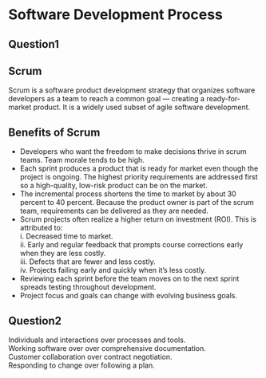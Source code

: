 # Software Development Process
## Question1 
## Scrum  
Scrum is a software product development strategy that organizes software developers as a team to reach a common goal — creating a ready-for-market product. It is a widely used subset of agile software development.  

## Benefits of Scrum  
* Developers who want the freedom to make decisions thrive in scrum teams. Team morale tends to be high.
* Each sprint produces a product that is ready for market even though the project is ongoing. The highest priority requirements are addressed first so a high-quality, low-risk product can be on the market.
* The incremental process shortens the time to market by about 30 percent to 40 percent. Because the product owner is part of the scrum team, requirements can be delivered as they are needed.
* Scrum projects often realize a higher return on investment (ROI). This is attributed to:  
    i.  Decreased time to market.  
    ii. Early and regular feedback that prompts course corrections early when they are less costly.  
    iii. Defects that are fewer and less costly.  
    iv. Projects failing early and quickly when it’s less costly.
* Reviewing each sprint before the team moves on to the next sprint spreads testing throughout development.
* Project focus and goals can change with evolving business goals.

## Question2
Individuals and interactions over processes and tools.  
Working software over over comprehensive documentation.  
Customer collaboration over contract negotiation.  
Responding to change over following a plan.  
